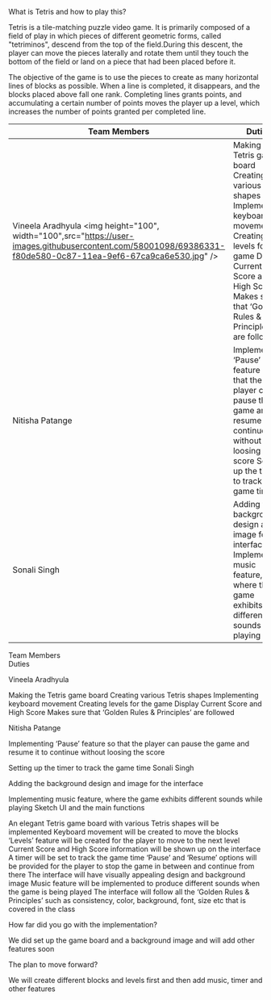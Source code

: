 What is Tetris and how to play this?

Tetris is a tile-matching puzzle video game. It is primarily composed of a field of play in which pieces of different geometric forms, called "tetriminos", descend from the top of the field.During this descent, the player can move the pieces laterally and rotate them until they touch the bottom of the field or land on a piece that had been placed before it. 

The objective of the game is to use the pieces to create as many horizontal lines of blocks as possible. When a line is completed, it disappears, and the blocks placed above fall one rank. Completing lines grants points, and accumulating a certain number of points moves the player up a level, which increases the number of points granted per completed line.




| Team Members      | Duties                                                                                                                                                                                                                |
|-------------------|-----------------------------------------------------------------------------------------------------------------------------------------------------------------------------------------------------------------------|
| Vineela Aradhyula <img height="100", width="100",src="https://user-images.githubusercontent.com/58001098/69386331-f80de580-0c87-11ea-9ef6-67ca9ca6e530.jpg" />| Making the Tetris game board Creating various Tetris shapes Implementing keyboard movement Creating levels for the game Display Current Score and High Score Makes sure that ‘Golden Rules & Principles’ are followed |
| Nitisha Patange   | Implementing ‘Pause’ feature so that the player can pause the game  and resume it to continue without loosing the score  Setting up the timer to track the game time                                                  |
| Sonali Singh      | Adding the background design and image for the interface   Implementing music feature, where the game exhibits different  sounds while playing                                                                        |
Team Members  
Duties


Vineela Aradhyula

Making the Tetris game board
Creating various Tetris shapes
Implementing keyboard movement
Creating levels for the game
Display Current Score and High Score
Makes sure that ‘Golden Rules & Principles’ are followed


Nitisha Patange                                     

Implementing ‘Pause’ feature so that the player can pause the game and resume it to continue without loosing the score

Setting up the timer to track the game time
Sonali Singh   

Adding the background design and image for the interface

Implementing music feature, where the game exhibits different sounds while playing
Sketch UI and the main functions         
 
An elegant  Tetris game board with various Tetris shapes will be implemented
Keyboard movement will be created to move the blocks
‘Levels’ feature will be created for the player to move to the next level
Current Score and High Score information will be shown up on the interface
A timer will be set to track the game time
‘Pause’ and ‘Resume’ options will be provided for the player to stop the game in between and continue from there
The interface will have visually appealing design and background image
Music feature will be implemented to produce different sounds when the game is being played
The interface will follow all the ‘Golden Rules & Principles’ such as consistency, color, background, font, size etc that is covered in the class

How far did you go with the implementation?

We did set up the game board and a background image and will add other features soon

The plan to move forward?

We will create different blocks and levels first and then add music, timer and other features


